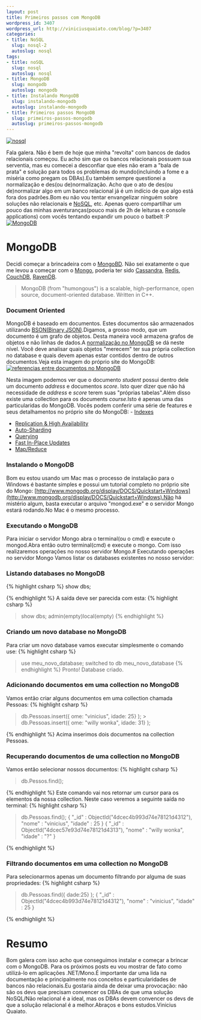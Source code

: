 ```yaml
--- 
layout: post
title: Primeiros passos com MongoDB
wordpress_id: 3407
wordpress_url: http://viniciusquaiato.com/blog/?p=3407
categories: 
- title: NoSQL
  slug: nosql-2
  autoslug: nosql
tags: 
- title: noSQL
  slug: nosql
  autoslug: nosql
- title: MongoDB
  slug: mongodb
  autoslug: mongodb
- title: Instalando MongoDB
  slug: instalando-mongodb
  autoslug: instalando-mongodb
- title: Primeiros passos MongoDB
  slug: primeiros-passos-mongodb
  autoslug: primeiros-passos-mongodb
---
```



[![](http://viniciusquaiato.com/images_posts/nosql-300x177.png "nosql")](http://viniciusquaiato.com/images_posts/nosql.png)



Fala galera. Não é bem de hoje que minha "revolta" com bancos de dados relacionais começou. Eu acho sim que os bancos relacionais possuem sua serventia, mas eu comecei a desconfiar que eles não eram a "bala de prata" e solução para todos os problemas do mundo(incluindo a fome e a miséria como pregam os DBAs).Eu também sempre questionei a normalização e des(ou de)normalização. Acho que o ato de des(ou de)normalizar algo em um banco relacional já é um indício de que algo está fora dos padrões.Bom eu não vou tentar envangelizar ninguém sobre soluções não relacionais e [NoSQL](http://en.wikipedia.org/wiki/NoSQL), etc. Apenas quero compartilhar um pouco das minhas aventuranças(pouco mais de 2h de leituras e console applications) com vocês tentando expandir um pouco o batbelt :P[![](http://viniciusquaiato.com/images_posts/logo-mongodb1-300x100.png "MongoDB")](http://viniciusquaiato.com/images_posts/logo-mongodb1.png)

# MongoDB
Decidi começar a brincadeira com o [MongoBD](http://www.mongodb.org/). Não sei exatamente o que me levou a começar com o [Mongo](http://www.mongodb.org/), poderia ter sido [Cassandra](http://cassandra.apache.org/), [Redis](http://code.google.com/p/redis/), [CouchDB](http://couchdb.apache.org/), [RavenDB](http://ravendb.net/).<blockquote>MongoDB (from "humongous") is a scalable, high-performance, open source, document-oriented database. Written in C++.</blockquote>

### Document Oriented


MongoDB é baseado em documentos. Estes documentos são armazenados utilizando [BSON(Binary JSON)](http://bsonspec.org/).Digamos, a grosso modo, que um documento é um grafo de objetos. Desta maneira você armazena grafos de objetos e não linhas de dados.A [normalização no MongoDB](http://www.mongodb.org/display/DOCS/Schema+Design) se dá neste nível. Você deve analisar quais objetos "merecem" ter sua própria collection no database e quais devem apenas estar contidos dentro de outros documentos.Veja esta imagem do próprio site do MongoDB:[![referencias entre documentos no MongoDB](http://viniciusquaiato.com/images_posts/referencias-entre-documentos.png "referencias entre documentos no MongoDB")](http://viniciusquaiato.com/images_posts/referencias-entre-documentos.png)

Nesta imagem podemos ver que o documento _student_ possui dentro dele um documento _address_ e documentos _score_. Isto quer dizer que não há necessidade de _address_ e _score_ terem suas "próprias tabelas".Além disso existe uma collection para os documents _course_.Isto é apenas uma das particularidas do MongoDB. Vocês podem conferir uma série de features e seus detalhamentos no próprio site do MongoDB: - [Indexes](http://www.mongodb.org/display/DOCS/Indexes)
- [Replication & High Availability](http://www.mongodb.org/display/DOCS/Replication)
- [Auto-Sharding](http://www.mongodb.org/display/DOCS/Sharding)
- [Querying](http://www.mongodb.org/display/DOCS/Querying)
- [Fast In-Place Updates](http://www.mongodb.org/display/DOCS/Updating)
- [Map/Reduce](http://www.mongodb.org/display/DOCS/MapReduce)


### Instalando o MongoDB
Bom eu estou usando um Mac mas o processo de instalação para o Windows é bastante simples e possui um tutorial completo no próprio site do Mongo: [http://www.mongodb.org/display/DOCS/Quickstart+Windows](http://www.mongodb.org/display/DOCS/Quickstart+Windows).Não há mistério algum, basta executar o arquivo "mongod.exe" e o servidor Mongo estará rodando.No Mac é o mesmo processo. 

### Executando o MongoDB
Para iniciar o servidor Mongo abra o terminal(ou o cmd) e execute o mongod.Abra então outro terminal(cmd) e execute o mongo. Com isso realizaremos operações no nosso servidor Mongo.# Executando operações no servidor Mongo
Vamos listar os databases existentes no nosso servidor:

### Listando databases no MongoDB

{% highlight csharp %}
show dbs;
    
{% endhighlight %}
A saída deve ser parecida com esta:
{% highlight csharp %}
> show dbs;
    admin(empty)local(empty)
{% endhighlight %}


### Criando um novo database no MongoDB
Para criar um novo database vamos executar simplesmente o comando use:
{% highlight csharp %}
> use meu_novo_database;
    switched to db meu_novo_database
{% endhighlight %}
Pronto! Database criado. 

### Adicionando documentos em uma collection no MongoDB
Vamos então criar alguns documentos em uma collection chamada Pessoas:
{% highlight csharp %}
> db.Pessoas.insert({
ome: "vinicius", idade: 25}
);
    > db.Pessoas.insert({
ome: "willy wonka", idade: 31}
);
    
{% endhighlight %}
Acima inserimos dois documentos na collection Pessoas.

### Recuperando documentos de uma collection no MongoDB
Vamos então selecionar nossos documentos:
{% highlight csharp %}
> db.Pessos.find();
    
{% endhighlight %}
Este comando vai nos retornar um cursor para os elementos da nossa collection. Neste caso veremos a seguinte saída no terminal:
{% highlight csharp %}
> db.Pessoas.find();
    { "_id" : ObjectId("4dcec4b993d74e78121d4312"), "nome" : "vinicius", "idade" : 25 }
{ "_id" : ObjectId("4dcec57e93d74e78121d4313"), "nome" : "willy wonka", "idade" : "?" }

{% endhighlight %}


### Filtrando documentos em uma collection no MongoDB
Para selecionarmos apenas um documento filtrando por alguma de suas propriedades:
{% highlight csharp %}
> db.Pessoas.find({
dade:25}
);
    { "_id" : ObjectId("4dcec4b993d74e78121d4312"), "nome" : "vinicius", "idade" : 25 }

{% endhighlight %}
# Resumo
Bom galera com isso acho que conseguimos instalar e começar a brincar com o MongoDB. Para os próximos posts eu vou mostrar de fato como utilizá-lo em aplicações .NET/Mono.É importante dar uma lida na documentação e principalmente nos conceitos e particularidades de bancos não relacionais.Eu gostaria ainda de deixar uma provocação: não são os devs que precisam convencer os DBAs de que uma solução NoSQL/Não relacional é a ideal, mas os DBAs devem convencer os devs de que a solução relacional é a melhor.Abraços e bons estudos.Vinicius Quaiato.
